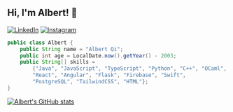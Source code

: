 ## Hi, I'm Albert! 👋

[![LinkedIn](https://img.shields.io/badge/linkedin-%230077B5.svg?style=for-the-badge&logo=linkedin&logoColor=white)](https://linkedin.com/in/albertqi03) [![Instagram](https://img.shields.io/badge/Instagram-%23E4405F.svg?style=for-the-badge&logo=Instagram&logoColor=white)](https://www.instagram.com/albert.qi)

```java
public class Albert {
    public String name = "Albert Qi";
    public int age = LocalDate.now().getYear() - 2003;
    public String[] skills =
        {"Java", "JavaScript", "TypeScript", "Python", "C++", "OCaml",
        "React", "Angular", "Flask", "Firebase", "Swift",
        "PostgreSQL", "TailwindCSS", "HTML"};
}
```

[![Albert's GitHub stats](https://github-readme-stats.vercel.app/api?username=albertqi&show_icons=true&layout=compact&theme=dark)](https://github.com/albertqi)
